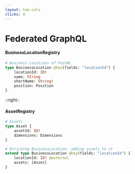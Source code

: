 ```yaml
---
layout: two-cols
clicks: 4
---
```


# Federated GraphQL

#### BusinessLocationRegistry
```graphql {all|2}
# Business Locations of PostNL
type BusinessLocation @key(fields: "locationId") {
    locationId: ID!
    name: String
    shortName: String!
    position: Position
}
```

::right::

<div class="mt-14 ml-5">

#### AssetRegistry

```graphql {all|2-7}
# Assets
type Asset {
    assetId: ID!
    dimensions: Dimensions
}
```
<div class="mt-4">

```graphql {all|2-3|2-4}
# Enriching BusinessLocation, adding assets to it
extend type BusinessLocation @key(fields: "locationId") {
    locationId: ID! @external
    assets: [Asset]
} 
```

</div>

</div>